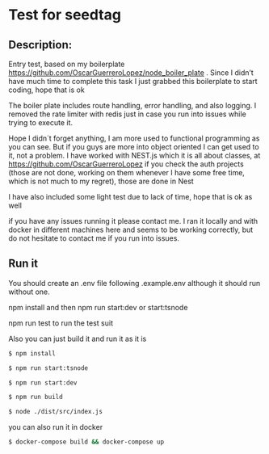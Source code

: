 # Test for seedtag

## Description:

Entry test, based on my boilerplate https://github.com/OscarGuerreroLopez/node_boiler_plate . Since I didn’t have much time to complete this task I just grabbed this boilerplate to start coding, hope that is ok

The boiler plate includes route handling, error handling, and also logging. I removed the rate limiter with redis just in case you run into issues while trying to execute it.

Hope I didn´t forget anything, I am more used to functional programming as you can see.
But if you guys are more into object oriented I can get used to it, not a problem. I have worked with NEST.js which it is all about classes, at https://github.com/OscarGuerreroLopez if you check the auth projects (those are not done, working on them whenever I have some free time, which is not much to my regret), those are done in Nest

I have also included some light test due to lack of time, hope that is ok as well

if you have any issues running it please contact me. I ran it locally and with docker in different machines here and seems to be working correctly, but do not hesitate to contact me if you run into issues.

## Run it

You should create an .env file following .example.env although it should run without one.

npm install and then npm run start:dev or start:tsnode

npm run test to run the test suit

Also you can just build it and run it as it is

```bash
$ npm install

$ npm run start:tsnode

$ npm run start:dev

$ npm run build

$ node ./dist/src/index.js


```

you can also run it in docker

```bash
$ docker-compose build && docker-compose up

```
